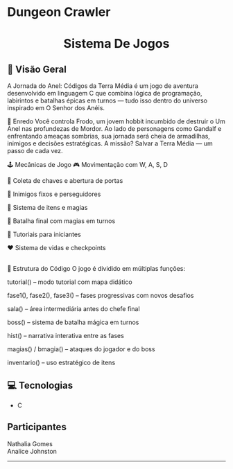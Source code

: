 # Dungeon Crawler

<h1 align="center">Sistema De Jogos</h1>



<div align="center">
  
</div>



## 🔭 Visão Geral
A Jornada do Anel: Códigos da Terra Média é um jogo de aventura desenvolvido em linguagem C que combina lógica de programação, labirintos e batalhas épicas em turnos — tudo isso dentro do universo inspirado em O Senhor dos Anéis. <br>

📖 Enredo
Você controla Frodo, um jovem hobbit incumbido de destruir o Um Anel nas profundezas de Mordor. Ao lado de personagens como Gandalf e enfrentando ameaças sombrias, sua jornada será cheia de armadilhas, inimigos e decisões estratégicas. A missão? Salvar a Terra Média — um passo de cada vez. <br>

🕹️ Mecânicas de Jogo
🎮 Movimentação com W, A, S, D

🔐 Coleta de chaves e abertura de portas

🧟 Inimigos fixos e perseguidores

🧪 Sistema de itens e magias

🧙 Batalha final com magias em turnos

🧩 Tutoriais para iniciantes

❤️ Sistema de vidas e checkpoints<br><br>


🧱 Estrutura do Código
O jogo é dividido em múltiplas funções:

tutorial() – modo tutorial com mapa didático

fase1(), fase2(), fase3() – fases progressivas com novos desafios

sala() – área intermediária antes do chefe final

boss() – sistema de batalha mágica em turnos

hist() – narrativa interativa entre as fases

magias() / bmagia() – ataques do jogador e do boss

inventario() – uso estratégico de itens







## 💻 Tecnologias

- C

## Participantes
Nathalia Gomes <br>
Analice Johnston


---



